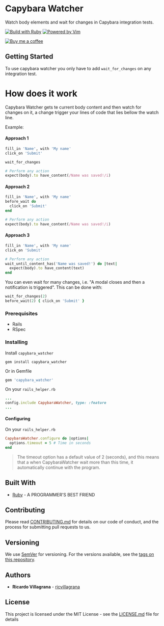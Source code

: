 # Capybara Watcher

Watch body elements and wait for changes in Capybara integration tests.

[![Build with Ruby](http://img.shields.io/badge/made%20with-Ruby-7f1c1f.svg?style=for-the-badge&logo=ruby&labelColor=c1282c)](https://rubyonrails.org/)
[![Powered by Vim](http://img.shields.io/badge/powered%20by-vim-019733.svg?style=for-the-badge&logo=vim&logoColor=fff&labelColor=555)](https://www.vim.org/)

[![Buy me a coffee](https://www.buymeacoffee.com/assets/img/custom_images/orange_img.png)](https://www.buymeacoffee.com/ricvillagrana)

## Getting Started

To use capybara watcher you only have to add `wait_for_changes` on any integration test.

# How does it work

Capybara Watcher gets te current body content and then watch for changes on it, a change trigger your lines of code that lies bellow the watch line.

Example:
#### Approach 1
```ruby
fill_in 'Name', with 'My name'
click_on 'Submit'

wait_for_changes

# Perform any action
expect(body).to have_content(/Name was saved!/i)
```

#### Approach 2
```ruby
fill_in 'Name', with 'My name'
before_wait do
  click_on 'Submit'
end

# Perform any action
expect(body).to have_content(/Name was saved!/i)
```

#### Approach 3
```ruby
fill_in 'Name', with 'My name'
click_on 'Submit'

# Perform any action
wait_until_content_has('Name was saved!') do |text|
  expect(body).to have_content(text)
end
```

You can even wait for many changes, i.e. "A modal closes and then a notification is triggered".
This can be  done with:
```ruby
wait_for_changes(2)
before_wait(2) { click_on 'Submit' }
```

### Prerequisites

- Rails
- RSpec

### Installing

Install `capybara_watcher`

```
gem install capybara_watcher
```

Or in Gemfile
```ruby
gem 'capybara_watcher'
```

On your `rails_helper.rb`
```ruby
...
config.include CapybaraWatcher, type: :feature
...
```

#### Configuring
On your `rails_helper.rb`
```ruby
CapybaraWatcher.configure do |options|
  options.timeout = 5 # Time in seconds
end
```

> The timeout option has a default value of 2 (seconds), and this means that a when CapybaraWatcher wait more than this time, it automatically continue with the program.

## Built With

* [Ruby](https://www.ruby-lang.org/es/) - A PROGRAMMER'S BEST FRIEND

## Contributing

Please read [CONTRIBUTING.md](CONTRIBUTING.md) for details on our code of conduct, and the process for submitting pull requests to us.

## Versioning

We use [SemVer](http://semver.org/) for versioning. For the versions available, see the [tags on this repository](https://github.com/ricvillagrana/capybara_watcher/tags). 

## Authors

* **Ricardo Villagrana** - [ricvillagrana](https://github.com/ricvillagrana)

## License

This project is licensed under the MIT License - see the [LICENSE.md](LICENSE.md) file for details

